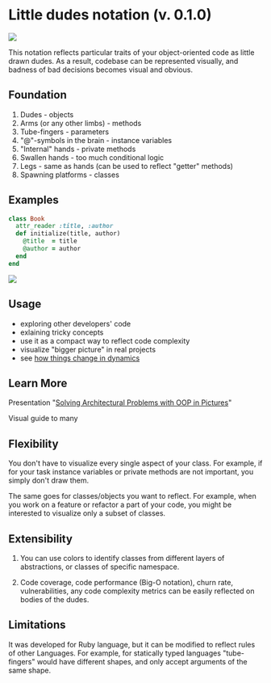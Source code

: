 # Little dudes notation (v. 0.1.0)

![](https://i.imgur.com/HwyVhHw.png)

This notation reflects particular traits of your object-oriented code as little drawn dudes.
As a result, codebase can be represented visually, and badness of bad decisions becomes visual and obvious.

## Foundation

1. Dudes - objects
2. Arms (or any other limbs) - methods
3. Tube-fingers - parameters
4. "@"-symbols in the brain - instance variables
5. "Internal" hands - private methods
6. Swallen hands - too much conditional logic
7. Legs - same as hands (can be used to reflect "getter" methods)
8. Spawning platforms - classes

## Examples

```ruby
class Book
  attr_reader :title, :author
  def initialize(title, author)
    @title  = title
    @author = author
  end
end
```

![](https://i.imgur.com/Elqxq9s.png)


## Usage

- exploring other developers' code
- exlaining tricky concepts
- use it as a compact way to reflect code complexity
- visualize "bigger picture" in real projects
- see [how things change in dynamics](https://github.com/inem/little-dudes-notation/blob/master/deconstruct-sandi-metz-talk.md) 

## Learn More

Presentation "[Solving Architectural Problems with OOP in Pictures](https://speakerdeck.com/inem/solving-architectural-problems-with-oop-in-pictures)" 

Visual guide to many

## Flexibility

You don't have to visualize every single aspect of your class. For example, if for your task instance variables or private methods are not important, you simply don't draw them.

The same goes for classes/objects you want to reflect. For example, when you work on a feature or refactor a part of your code, you might be interested to visualize only a subset of classes.

## Extensibility

1. You can use colors to identify classes from different layers of abstractions, or classes of specific namespace.

2. Code coverage, code performance (Big-O notation), churn rate, vulnerabilities, any code complexity metrics can be easily reflected on bodies of the dudes.

## Limitations

It was developed for Ruby language, but it can be modified to reflect rules of other Languages. For example, for statically typed languages "tube-fingers" would have different shapes, and only accept arguments of the same shape.
